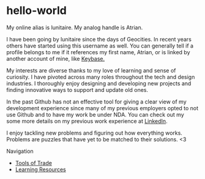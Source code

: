 # hello-world

My online alias is lunitaire. My analog handle is Atrian.

I have been going by lunitaire since the days of Geocities. In recent years others have started using this username as well. You can generally tell if a profile belongs to me if it references my first name, Atrian, or is linked by another account of mine, like [Keybase.](https://keybase.io/atrian)

My interests are diverse thanks to my love of learning and sense of curiosity. I have pivoted across many roles throughout the tech and design industries. I thoroughly enjoy designing and developing new projects and finding innovative ways to support and update old ones.

In the past Github has not an effective tool for giving a clear view of my development experience since many of my previous employers opted to not use Github and to have my work be under NDA. You can check out my some more details on my previous work experience at [LinkedIn](https://www.linkedin.com/in/atrianwagner).

I enjoy tackling new problems and figuring out how everything works. Problems are puzzles that have yet to be matched to their solutions. <3

Navigation
- [Tools of Trade](Tools.md)
- [Learning Resources](Learning.md)